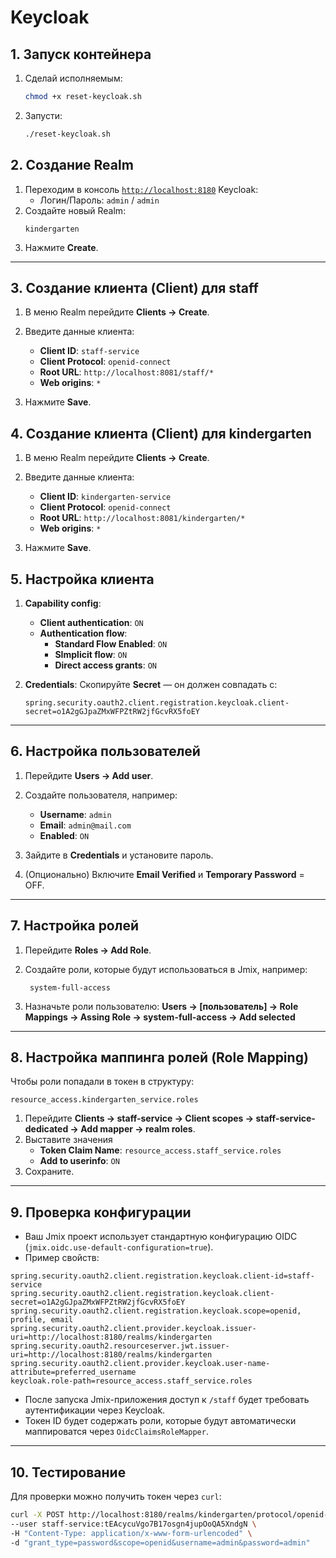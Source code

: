 # Keycloak

## 1. Запуск контейнера

1. Сделай исполняемым:

   ```bash
   chmod +x reset-keycloak.sh
   ```
2. Запусти:

   ```bash
   ./reset-keycloak.sh
   ```

## 2. Создание Realm
1. Переходим в консоль [`http://localhost:8180`](http://localhost:8180) Keycloak:
   * Логин/Пароль: `admin` / `admin`
2. Создайте новый Realm:
   ```
   kindergarten
   ```
3. Нажмите **Create**.

---

## 3. Создание клиента (Client) для staff

1. В меню Realm перейдите **Clients → Create**.
2. Введите данные клиента:

    * **Client ID**: `staff-service`
    * **Client Protocol**: `openid-connect`
    * **Root URL**: `http://localhost:8081/staff/*`
    * **Web origins**:  `*`
3. Нажмите **Save**.

## 4. Создание клиента (Client) для kindergarten

1. В меню Realm перейдите **Clients → Create**.
2. Введите данные клиента:

   * **Client ID**: `kindergarten-service`
   * **Client Protocol**: `openid-connect`
   * **Root URL**: `http://localhost:8081/kindergarten/*`
   * **Web origins**:  `*`
3. Нажмите **Save**.


## 5. Настройка клиента

1. **Capability config**:

    * **Client authentication**: `ON`
    * **Authentication flow**:
      * **Standard Flow Enabled**: `ON`
      * **SImplicit flow**: `ON`
      * **Direct access grants**: `ON`

2. **Credentials**:
   Скопируйте **Secret** — он должен совпадать с:

   ```
   spring.security.oauth2.client.registration.keycloak.client-secret=o1A2gGJpaZMxWFPZtRW2jfGcvRX5foEY
   ```
---

## 6. Настройка пользователей

1. Перейдите **Users → Add user**.
2. Создайте пользователя, например:

    * **Username**: `admin`
    * **Email**: `admin@mail.com`
    * **Enabled**: `ON`
3. Зайдите в **Credentials** и установите пароль.
4. (Опционально) Включите **Email Verified** и **Temporary Password** = OFF.

---

## 7. Настройка ролей

1. Перейдите **Roles → Add Role**.
2. Создайте роли, которые будут использоваться в Jmix, например:

   ```
    system-full-access
   ```
3. Назначьте роли пользователю:
   **Users → \[пользователь] → Role Mappings → Assing Role → system-full-access → Add selected**

---

## 8. Настройка маппинга ролей (Role Mapping)

Чтобы роли попадали в токен в структуру:

```
resource_access.kindergarten_service.roles
```

1. Перейдите **Clients → staff-service → Client scopes → staff-service-dedicated → Add mapper → realm roles**.
2. Выставите значения
    * **Token Claim Name**: `resource_access.staff_service.roles`
    * **Add to userinfo**: `ON`
3. Сохраните.

---

## 9. Проверка конфигурации

* Ваш Jmix проект использует стандартную конфигурацию OIDC (`jmix.oidc.use-default-configuration=true`).
* Пример свойств:

```properties
spring.security.oauth2.client.registration.keycloak.client-id=staff-service
spring.security.oauth2.client.registration.keycloak.client-secret=o1A2gGJpaZMxWFPZtRW2jfGcvRX5foEY
spring.security.oauth2.client.registration.keycloak.scope=openid, profile, email
spring.security.oauth2.client.provider.keycloak.issuer-uri=http://localhost:8180/realms/kindergarten
spring.security.oauth2.resourceserver.jwt.issuer-uri=http://localhost:8180/realms/kindergarten
spring.security.oauth2.client.provider.keycloak.user-name-attribute=preferred_username
keycloak.role-path=resource_access.staff_service.roles
```

* После запуска Jmix-приложения доступ к `/staff` будет требовать аутентификации через Keycloak.
* Токен ID будет содержать роли, которые будут автоматически маппироватся через `OidcClaimsRoleMapper`.

---

## 10. Тестирование

Для проверки можно получить токен через `curl`:

```bash
curl -X POST http://localhost:8180/realms/kindergarten/protocol/openid-connect/token \
--user staff-service:tEAcycuVgo7B17osgn4jupOoQA5XndgN \
-H "Content-Type: application/x-www-form-urlencoded" \
-d "grant_type=password&scope=openid&username=admin&password=admin"
```
